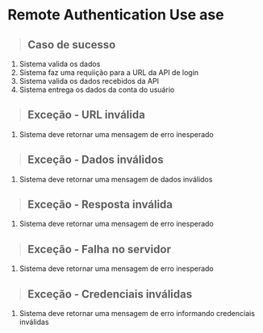 # Remote Authentication Use ase

> ## Caso de sucesso
1. Sistema valida os dados
2. Sistema faz uma requiição para a URL da API de login
3. Sistema valida os dados recebidos da API
4. Sistema entrega os dados da conta do usuário

> ## Exceção - URL inválida
1. Sistema deve retornar uma mensagem de erro inesperado

> ## Exceção - Dados inválidos
1. Sistema deve retornar uma mensagem de dados inválidos

> ## Exceção - Resposta inválida
1. Sistema deve retornar uma mensagem de erro inesperado

> ## Exceção - Falha no servidor
1. Sistema deve retornar uma mensagem de erro inesperado

> ## Exceção - Credenciais inválidas
1. Sistema deve retornar uma mensagem de erro informando credenciais inválidas